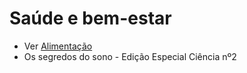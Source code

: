 # Saúde e bem-estar

* Ver [Alimentação](alimentação.md)
* Os segredos do sono - Edição Especial Ciência nº2